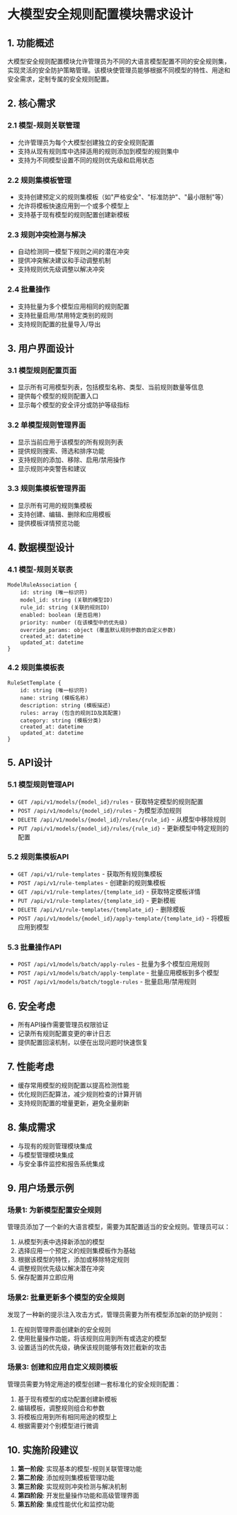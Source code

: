 # 大模型安全规则配置模块需求设计

## 1. 功能概述

大模型安全规则配置模块允许管理员为不同的大语言模型配置不同的安全规则集，实现灵活的安全防护策略管理。该模块使管理员能够根据不同模型的特性、用途和安全需求，定制专属的安全规则配置。

## 2. 核心需求

### 2.1 模型-规则关联管理
- 允许管理员为每个大模型创建独立的安全规则配置
- 支持从现有规则库中选择适用的规则添加到模型的规则集中
- 支持为不同模型设置不同的规则优先级和启用状态

### 2.2 规则集模板管理
- 支持创建预定义的规则集模板（如"严格安全"、"标准防护"、"最小限制"等）
- 允许将模板快速应用到一个或多个模型上
- 支持基于现有模型的规则配置创建新模板

### 2.3 规则冲突检测与解决
- 自动检测同一模型下规则之间的潜在冲突
- 提供冲突解决建议和手动调整机制
- 支持规则优先级调整以解决冲突

### 2.4 批量操作
- 支持批量为多个模型应用相同的规则配置
- 支持批量启用/禁用特定类别的规则
- 支持规则配置的批量导入/导出

## 3. 用户界面设计

### 3.1 模型规则配置页面
- 显示所有可用模型列表，包括模型名称、类型、当前规则数量等信息
- 提供每个模型的规则配置入口
- 显示每个模型的安全评分或防护等级指标

### 3.2 单模型规则管理界面
- 显示当前应用于该模型的所有规则列表
- 提供规则搜索、筛选和排序功能
- 支持规则的添加、移除、启用/禁用操作
- 显示规则冲突警告和建议

### 3.3 规则集模板管理界面
- 显示所有可用的规则集模板
- 支持创建、编辑、删除和应用模板
- 提供模板详情预览功能

## 4. 数据模型设计

### 4.1 模型-规则关联表
```
ModelRuleAssociation {
    id: string (唯一标识符)
    model_id: string (关联的模型ID)
    rule_id: string (关联的规则ID)
    enabled: boolean (是否启用)
    priority: number (在该模型中的优先级)
    override_params: object (覆盖默认规则参数的自定义参数)
    created_at: datetime
    updated_at: datetime
}
```

### 4.2 规则集模板表
```
RuleSetTemplate {
    id: string (唯一标识符)
    name: string (模板名称)
    description: string (模板描述)
    rules: array (包含的规则ID及其配置)
    category: string (模板分类)
    created_at: datetime
    updated_at: datetime
}
```

## 5. API设计

### 5.1 模型规则管理API
- `GET /api/v1/models/{model_id}/rules` - 获取特定模型的规则配置
- `POST /api/v1/models/{model_id}/rules` - 为模型添加规则
- `DELETE /api/v1/models/{model_id}/rules/{rule_id}` - 从模型中移除规则
- `PUT /api/v1/models/{model_id}/rules/{rule_id}` - 更新模型中特定规则的配置

### 5.2 规则集模板API
- `GET /api/v1/rule-templates` - 获取所有规则集模板
- `POST /api/v1/rule-templates` - 创建新的规则集模板
- `GET /api/v1/rule-templates/{template_id}` - 获取特定模板详情
- `PUT /api/v1/rule-templates/{template_id}` - 更新模板
- `DELETE /api/v1/rule-templates/{template_id}` - 删除模板
- `POST /api/v1/models/{model_id}/apply-template/{template_id}` - 将模板应用到模型

### 5.3 批量操作API
- `POST /api/v1/models/batch/apply-rules` - 批量为多个模型应用规则
- `POST /api/v1/models/batch/apply-template` - 批量应用模板到多个模型
- `POST /api/v1/models/batch/toggle-rules` - 批量启用/禁用规则

## 6. 安全考虑

- 所有API操作需要管理员权限验证
- 记录所有规则配置变更的审计日志
- 提供配置回滚机制，以便在出现问题时快速恢复

## 7. 性能考虑

- 缓存常用模型的规则配置以提高检测性能
- 优化规则匹配算法，减少规则检查的计算开销
- 支持规则配置的增量更新，避免全量刷新

## 8. 集成需求

- 与现有的规则管理模块集成
- 与模型管理模块集成
- 与安全事件监控和报告系统集成

## 9. 用户场景示例

### 场景1: 为新模型配置安全规则
管理员添加了一个新的大语言模型，需要为其配置适当的安全规则。管理员可以：
1. 从模型列表中选择新添加的模型
2. 选择应用一个预定义的规则集模板作为基础
3. 根据该模型的特性，添加或移除特定规则
4. 调整规则优先级以解决潜在冲突
5. 保存配置并立即应用

### 场景2: 批量更新多个模型的安全规则
发现了一种新的提示注入攻击方式，管理员需要为所有模型添加新的防护规则：
1. 在规则管理界面创建新的安全规则
2. 使用批量操作功能，将该规则应用到所有或选定的模型
3. 设置适当的优先级，确保该规则能够有效拦截新的攻击

### 场景3: 创建和应用自定义规则模板
管理员需要为特定用途的模型创建一套标准化的安全规则配置：
1. 基于现有模型的成功配置创建新模板
2. 编辑模板，调整规则组合和参数
3. 将模板应用到所有相同用途的模型上
4. 根据需要对个别模型进行微调

## 10. 实施阶段建议

1. **第一阶段**: 实现基本的模型-规则关联管理功能
2. **第二阶段**: 添加规则集模板管理功能
3. **第三阶段**: 实现规则冲突检测与解决机制
4. **第四阶段**: 开发批量操作功能和高级管理界面
5. **第五阶段**: 集成性能优化和监控功能
